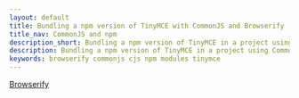 ```yaml
---
layout: default
title: Bundling a npm version of TinyMCE with CommonJS and Browserify
title_nav: CommonJS and npm
description_short: Bundling a npm version of TinyMCE in a project using CommonJS and Browserify
description: Bundling a npm version of TinyMCE in a project using CommonJS and Browserify
keywords: browserify commonjs cjs npm modules tinymce
---
```


[Browserify](https://browserify.org/)
